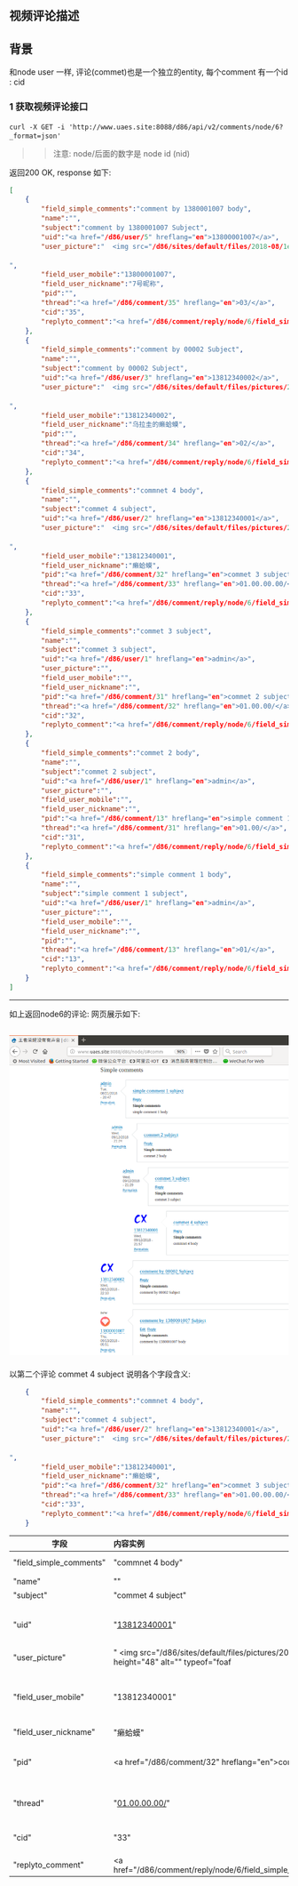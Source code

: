  视频评论描述
---
## 背景

和node user 一样, 评论(commet)也是一个独立的entity,
每个comment 有一个id : cid

### 1 获取视频评论接口

```
curl -X GET -i 'http://www.uaes.site:8088/d86/api/v2/comments/node/6?_format=json'
```
>> 注意: node/后面的数字是 node id (nid)

返回200 OK,  response 如下:
```json
[
    {
        "field_simple_comments":"comment by 1380001007 body",
        "name":"",
        "subject":"comment by 1380001007 Subject",
        "uid":"<a href="/d86/user/5" hreflang="en">13800001007</a>",
        "user_picture":"  <img src="/d86/sites/default/files/2018-08/1e69fb14d75cae66.png" width="34" height="34" typeof="foaf:Image" />

",
        "field_user_mobile":"13800001007",
        "field_user_nickname":"7号昵称",
        "pid":"",
        "thread":"<a href="/d86/comment/35" hreflang="en">03/</a>",
        "cid":"35",
        "replyto_comment":"<a href="/d86/comment/reply/node/6/field_simple_comments_on_video/35">Reply</a>"
    },
    {
        "field_simple_comments":"comment by 00002 Subject",
        "name":"",
        "subject":"comment by 00002 Subject",
        "uid":"<a href="/d86/user/3" hreflang="en">13812340002</a>",
        "user_picture":"  <img src="/d86/sites/default/files/pictures/2018-08/cx2.png" width="48" height="48" alt="" typeof="foaf:Image" />

",
        "field_user_mobile":"13812340002",
        "field_user_nickname":"乌拉圭的癞蛤蟆",
        "pid":"",
        "thread":"<a href="/d86/comment/34" hreflang="en">02/</a>",
        "cid":"34",
        "replyto_comment":"<a href="/d86/comment/reply/node/6/field_simple_comments_on_video/34">Reply</a>"
    },
    {
        "field_simple_comments":"commnet 4 body",
        "name":"",
        "subject":"commet 4 subject",
        "uid":"<a href="/d86/user/2" hreflang="en">13812340001</a>",
        "user_picture":"  <img src="/d86/sites/default/files/pictures/2018-08/cx_0.png" width="48" height="48" alt="" typeof="foaf:Image" />

",
        "field_user_mobile":"13812340001",
        "field_user_nickname":"癞蛤蟆",
        "pid":"<a href="/d86/comment/32" hreflang="en">commet 3 subject</a>",
        "thread":"<a href="/d86/comment/33" hreflang="en">01.00.00.00/</a>",
        "cid":"33",
        "replyto_comment":"<a href="/d86/comment/reply/node/6/field_simple_comments_on_video/33">Reply</a>"
    },
    {
        "field_simple_comments":"commet 3 subject",
        "name":"",
        "subject":"commet 3 subject",
        "uid":"<a href="/d86/user/1" hreflang="en">admin</a>",
        "user_picture":"",
        "field_user_mobile":"",
        "field_user_nickname":"",
        "pid":"<a href="/d86/comment/31" hreflang="en">commet 2 subject</a>",
        "thread":"<a href="/d86/comment/32" hreflang="en">01.00.00/</a>",
        "cid":"32",
        "replyto_comment":"<a href="/d86/comment/reply/node/6/field_simple_comments_on_video/32">Reply</a>"
    },
    {
        "field_simple_comments":"commet 2 body",
        "name":"",
        "subject":"commet 2 subject",
        "uid":"<a href="/d86/user/1" hreflang="en">admin</a>",
        "user_picture":"",
        "field_user_mobile":"",
        "field_user_nickname":"",
        "pid":"<a href="/d86/comment/13" hreflang="en">simple comment 1 subject</a>",
        "thread":"<a href="/d86/comment/31" hreflang="en">01.00/</a>",
        "cid":"31",
        "replyto_comment":"<a href="/d86/comment/reply/node/6/field_simple_comments_on_video/31">Reply</a>"
    },
    {
        "field_simple_comments":"simple comment 1 body",
        "name":"",
        "subject":"simple comment 1 subject",
        "uid":"<a href="/d86/user/1" hreflang="en">admin</a>",
        "user_picture":"",
        "field_user_mobile":"",
        "field_user_nickname":"",
        "pid":"",
        "thread":"<a href="/d86/comment/13" hreflang="en">01/</a>",
        "cid":"13",
        "replyto_comment":"<a href="/d86/comment/reply/node/6/field_simple_comments_on_video/13">Reply</a>"
    }
]
```
---
如上返回node6的评论:
网页展示如下:

![node 6 的评论截图](commentsOnNode6.png "node 6 的评论截图")
---

以第二个评论 commet 4 subject 说明各个字段含义:

```json
    {
        "field_simple_comments":"commnet 4 body",
        "name":"",
        "subject":"commet 4 subject",
        "uid":"<a href="/d86/user/2" hreflang="en">13812340001</a>",
        "user_picture":"  <img src="/d86/sites/default/files/pictures/2018-08/cx_0.png" width="48" height="48" alt="" typeof="foaf:Image" />

",
        "field_user_mobile":"13812340001",
        "field_user_nickname":"癞蛤蟆",
        "pid":"<a href="/d86/comment/32" hreflang="en">commet 3 subject</a>",
        "thread":"<a href="/d86/comment/33" hreflang="en">01.00.00.00/</a>",
        "cid":"33",
        "replyto_comment":"<a href="/d86/comment/reply/node/6/field_simple_comments_on_video/33">Reply</a>"
    }
```


字段|内容实例|含义
---|:---|---:
"field_simple_comments"|"commnet 4 body"|评论内容(body)
"name"|""|没有用到
"subject"|"commet 4 subject"|评论主题
"uid"|"<a href="/d86/user/2" hreflang="en">13812340001</a>"| 评论者的用户信息 (uid . name)
"user_picture"|"  <img src="/d86/sites/default/files/pictures/2018-08/cx_0.png" width="48" height="48" alt="" typeof="foaf|Image" />"|用户图像
"field_user_mobile"|"13812340001"|用户手机 (目前和user name 一致)
"field_user_nickname"|"癞蛤蟆"|用户昵称
"pid"| \<a href="/d86/comment/32" hreflang="en">commet 3 subject</a> |该评论父节点信息,父节点cid=32
"thread"|"<a href="/d86/comment/33" hreflang="en">01.00.00.00/</a>"|表明改评论是第4级评论
"cid"|"33"|评论id ,commnet id
"replyto_comment"|<a href="/d86/comment/reply/node/6/field_simple_comments_on_video/33>Reply</a>"|保留